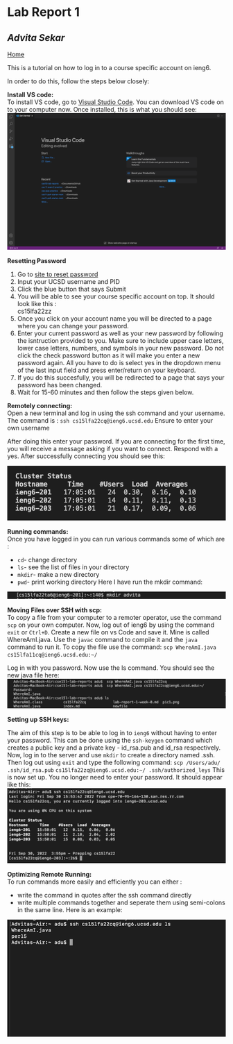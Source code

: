 #  Lab Report 1
## *Advita Sekar*

[Home](index.html)


This is a tutorial on how to log in to a course specific account on ieng6.

In order to do this, follow the steps below closely:

**Install VS code:** <br />
To install VS code, go to [Visual Studio Code](https://code.visualstudio.com/). You can download VS code on to your computer now. Once installed, this is what you should see:
![Image](csvode.png)

**Resetting Password** <br />
1. Go to [site to reset password](https://sdacs.ucsd.edu/~icc/index.php) <br />
2. Input your UCSD username and PID <br />
3. Click the blue button that says Submit <br />
4. You will be able to see your course specific account on top. It should look like this : <br />
cs15lfa22zz <br />
5. Once you click on your account name you will be directed to a page where you can change your password. <br />
6. Enter your current password as well as your new password by following the isntruction provided to you. Make sure to include upper case letters, lower case letters, numbers, and symbols in your new password. Do not click the check password button as it will make you enter a new password again. All you have to do is select yes in the dropdown menu of the last input field and press enter/return on your keyboard. <br />
7. If you do this succesfully, you will be redirected to a page that says your password has been changed. <br />
8. Wait for 15-60 minutes and then follow the steps given below. <br />


**Remotely connecting:** <br />
Open a new terminal and log in using the ssh command and your username. The command is :
`ssh cs15lfa22cq@ieng6.ucsd.edu`
Ensure to enter your own username

After doing this enter your password. If you are connecting for the first time, you will receive a message asking if you want to connect. Respond with a yes. After successfully connecting you should see this: 

![Image](step2.png)

 **Running commands:** <br />
Once you have logged in you can run various commands some of which are :
* `cd`- change directory
* `ls`- see the list of files in your directory
* `mkdir`- make a new directory
* `pwd`- print working directory
 Here I have run the mkdir command:

 ![Image](s.png)

**Moving Files over SSH with scp:** <br />
 To copy a file from your computer to a remoter operator, use the command `scp` on your own computer. Now, log out of ieng6 by using the command `exit` or `Ctrl+D`. Create a new file on vs Code and save it. Mine is called WhereAmI.java. Use the `javac` command to compile it and the `java` command to run it. To copy the file use the command:
 `scp WhereAmI.java cs15lfa11cq@ieng6.ucsd.edu:~/`

 Log in with you password. Now use the ls command. You should see the new java file here:
 ![Image](ls.png)

**Setting up SSH keys:** <br />

 The aim of this step is to be able to log in to `ieng6` without having to enter your password. This can be done using the `ssh-keygen` command which creates a public key and a private key - id_rsa.pub and id_rsa respectively. Now, log in to the server and use `mkdir` to create a directory named .ssh. Then log out using `exit` and type the following command:
 `scp /Users/adu/ .ssh/id_rsa.pub`
 `cs15lfa22zq@ieng6.ucsd.edu:~/ .ssh/authorized_leys`
This is now set up. You no longer need to enter your password. It should appear like this:
![Image](ssh.png)

**Optimizing Remote Running:** <br />
To run commands more easily and efficiently you can either :
* write the command in quotes after the ssh command directly
* write multiple commands together and seperate them using semi-colons in the same line. 
 Here is an example:

 ![Image](command.png)
